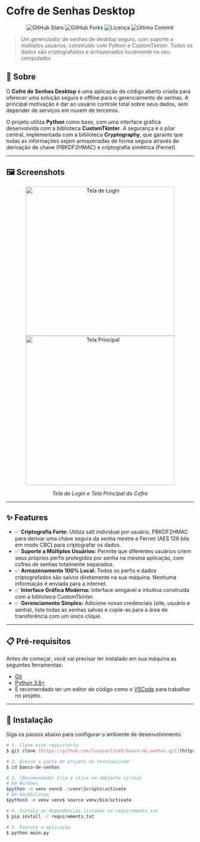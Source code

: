 # Cofre de Senhas Desktop

<p align="center">
  <img src="https://img.shields.io/github/stars/lucasonline0/banco-de-senhas?style=social" alt="GitHub Stars"/>
  <img src="https://img.shields.io/github/forks/lucasonline0/banco-de-senhas?style=social" alt="GitHub Forks"/>
  <img src="https://img.shields.io/github/license/lucasonline0/banco-de-senhas" alt="Licença"/>
  <img src="https://img.shields.io/github/last-commit/lucasonline0/banco-de-senhas" alt="Último Commit"/>
</p>

> Um gerenciador de senhas de desktop seguro, com suporte a múltiplos usuários, construído com Python e CustomTkinter. Todos os dados são criptografados e armazenados localmente no seu computador.



## 🎯 Sobre

O **Cofre de Senhas Desktop** é uma aplicação de código aberto criada para oferecer uma solução segura e offline para o gerenciamento de senhas. A principal motivação é dar ao usuário controle total sobre seus dados, sem depender de serviços em nuvem de terceiros.

O projeto utiliza **Python** como base, com uma interface gráfica desenvolvida com a biblioteca **CustomTkinter**. A segurança é o pilar central, implementada com a biblioteca **Cryptography**, que garante que todas as informações sejam armazenadas de forma segura através de derivação de chave (PBKDF2HMAC) e criptografia simétrica (Fernet).

---

## 🖼️ Screenshots

<p align="center">
  <img src="https://github.com/user-attachments/assets/fda38f51-2e99-42db-b205-da934dcb569f" alt="Tela de Login" width="400"/>
  <img src="https://github.com/user-attachments/assets/1fbbc2be-b1c2-4ea3-9e50-efefd4ab9cbf" alt="Tela Principal" width="400"/>
</p>
<p align="center">
  <em>Tela de Login e Tela Principal do Cofre</em>
</p>


---

## ✨ Features

-   ✅ **Criptografia Forte:** Utiliza salt individual por usuário, PBKDF2HMAC para derivar uma chave segura da senha mestre e Fernet (AES 128 bits em modo CBC) para criptografar os dados.
-   ✅ **Suporte a Múltiplos Usuários:** Permite que diferentes usuários criem seus próprios perfis protegidos por senha na mesma aplicação, com cofres de senhas totalmente separados.
-   ✅ **Armazenamento 100% Local:** Todos os perfis e dados criptografados são salvos diretamente na sua máquina. Nenhuma informação é enviada para a internet.
-   ✅ **Interface Gráfica Moderna:** Interface amigável e intuitiva construída com a biblioteca CustomTkinter.
-   ✅ **Gerenciamento Simples:** Adicione novas credenciais (site, usuário e senha), liste todas as senhas salvas e copie-as para a área de transferência com um único clique.

---

## 📋 Pré-requisitos

Antes de começar, você vai precisar ter instalado em sua máquina as seguintes ferramentas:

-   [Git](https://git-scm.com)
-   [Python 3.8+](https://www.python.org/downloads/)
-   É recomendado ter um editor de código como o [VSCode](https://code.visualstudio.com/) para trabalhar no projeto.

---

## 🚀 Instalação

Siga os passos abaixo para configurar o ambiente de desenvolvimento:

```bash
# 1. Clone este repositório
$ git clone [https://github.com/lucasonline0/banco-de-senhas.git](https://github.com/lucasonline0/banco-de-senhas.git)

# 2. Acesse a pasta do projeto no terminal/cmd
$ cd banco-de-senhas

# 3. (Recomendado) Crie e ative um ambiente virtual
# Em Windows
$python -m venv venv$ .\venv\Scripts\activate
# Em macOS/Linux
$python3 -m venv venv$ source venv/bin/activate

# 4. Instale as dependências listadas no requirements.txt
$ pip install -r requirements.txt

# 5. Execute a aplicação
$ python main.py